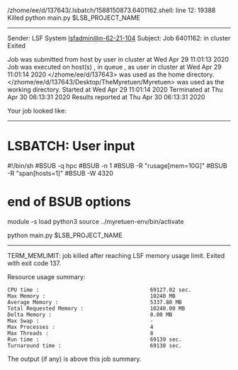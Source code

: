 /zhome/ee/d/137643/.lsbatch/1588150873.6401162.shell: line 12: 19388 Killed                  python main.py $LSB_PROJECT_NAME

------------------------------------------------------------
Sender: LSF System <lsfadmin@n-62-21-104>
Subject: Job 6401162: <NNAgent5NN-Selfplay-20-incremental> in cluster <dcc> Exited

Job <NNAgent5NN-Selfplay-20-incremental> was submitted from host <n-62-27-20> by user <s183905> in cluster <dcc> at Wed Apr 29 11:01:13 2020
Job was executed on host(s) <n-62-21-104>, in queue <hpc>, as user <s183905> in cluster <dcc> at Wed Apr 29 11:01:14 2020
</zhome/ee/d/137643> was used as the home directory.
</zhome/ee/d/137643/Desktop/TheMyretuen/Myretuen> was used as the working directory.
Started at Wed Apr 29 11:01:14 2020
Terminated at Thu Apr 30 06:13:31 2020
Results reported at Thu Apr 30 06:13:31 2020

Your job looked like:

------------------------------------------------------------
# LSBATCH: User input
#!/bin/sh
#BSUB -q hpc
#BSUB -n 1
#BSUB -R "rusage[mem=10G]"
#BSUB -R "span[hosts=1]"
#BSUB -W 4320
# end of BSUB options

module -s load python3
source ../myretuen-env/bin/activate

python main.py $LSB_PROJECT_NAME


------------------------------------------------------------

TERM_MEMLIMIT: job killed after reaching LSF memory usage limit.
Exited with exit code 137.

Resource usage summary:

    CPU time :                                   69127.02 sec.
    Max Memory :                                 10240 MB
    Average Memory :                             5337.80 MB
    Total Requested Memory :                     10240.00 MB
    Delta Memory :                               0.00 MB
    Max Swap :                                   -
    Max Processes :                              4
    Max Threads :                                8
    Run time :                                   69139 sec.
    Turnaround time :                            69138 sec.

The output (if any) is above this job summary.

